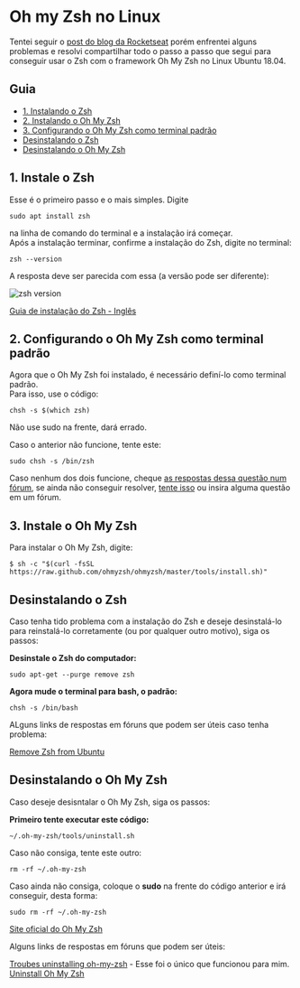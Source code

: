 # Oh my Zsh no Linux
Tentei seguir o [post do blog da Rocketseat](https://blog.rocketseat.com.br/terminal-com-oh-my-zsh-spaceship-dracula-e-mais/) porém enfrentei alguns problemas e resolvi compartilhar todo o passo a passo que segui para conseguir usar o Zsh com o framework Oh My Zsh no 
Linux Ubuntu 18.04.  
## Guia
- [1. Instalando o Zsh](#1-instale-o-zsh)
- [2. Instalando o Oh My Zsh](#2-instale-o-oh-my-zsh)
- [3. Configurando o Oh My Zsh como terminal padrão](#configurando-o-oh-my-zsh-como-terminal-padrão)
- [Desinstalando o Zsh](#desinstalando-o-zsh)
- [Desinstalando o Oh My Zsh](#desinstalando-o-oh-my-zsh)
## 1. Instale o Zsh
Esse é o primeiro passo e o mais simples.
Digite  
  
```sudo apt install zsh```
  
na linha de comando do terminal e a instalação irá começar.  
Após a instalação terminar, confirme a instalação do Zsh, digite no terminal:  
  
```zsh --version```  
  
A resposta deve ser parecida com essa (a versão pode ser diferente):  
  
![zsh version](zsh-version.png)
  
[Guia de instalação do Zsh - Inglês](https://github.com/ohmyzsh/ohmyzsh/wiki/Installing-ZSH) 

## 2. Configurando o Oh My Zsh como terminal padrão
Agora que o Oh My Zsh foi instalado, é necessário definí-lo como terminal padrão.  
Para isso, use o código:  
  
```chsh -s $(which zsh)```  
   
Não use sudo na frente, dará errado.  
  
Caso o anterior não funcione, tente este:  
  
```sudo chsh -s /bin/zsh```
  
Caso nenhum dos dois funcione, cheque [as respostas dessa questão num fórum](https://askubuntu.com/questions/131823/how-to-make-zsh-the-default-shell), se ainda não conseguir resolver, [tente isso](https://www.google.com/search?q=zsh+default+without+chsh) ou insira alguma questão em um fórum.  

## 3. Instale o Oh My Zsh
Para instalar o Oh My Zsh, digite:  
  
```$ sh -c "$(curl -fsSL https://raw.github.com/ohmyzsh/ohmyzsh/master/tools/install.sh)"```   
      
## Desinstalando o Zsh
Caso tenha tido problema com a instalação do Zsh e deseje desinstalá-lo para reinstalá-lo corretamente (ou por qualquer outro motivo), siga os passos:  
  
**Desinstale o Zsh do computador:**  
  
```sudo apt-get --purge remove zsh```  
  
**Agora mude o terminal para bash, o padrão:**  
  
```chsh -s /bin/bash``` 

ALguns links de respostas em fóruns que podem ser úteis caso tenha problema:  
  
[Remove Zsh from Ubuntu](https://askubuntu.com/questions/958120/remove-zsh-from-ubuntu-16-04) 
  
## Desinstalando o Oh My Zsh

Caso deseje desisntalar o Oh My Zsh, siga os passos:  
  
**Primeiro tente executar este código:**  
  
```~/.oh-my-zsh/tools/uninstall.sh```  
  
Caso não consiga, tente este outro:  
  
```rm -rf ~/.oh-my-zsh```  
  
Caso ainda não consiga, coloque o **sudo** na frente do código anterior e irá conseguir, desta forma:  
  
```sudo rm -rf ~/.oh-my-zsh``` 

[Site oficial do Oh My Zsh](https://ohmyz.sh)  
  
Alguns links de respostas em fóruns que podem ser úteis:  
  
[Troubes uninstalling oh-my-zsh](https://stackoverflow.com/questions/9813983/troubles-uninstalling-oh-my-zsh) - Esse foi o único que funcionou para mim.  
[Uninstall Oh My Zsh](https://askubuntu.com/questions/963874/uninstall-oh-my-zsh)
    